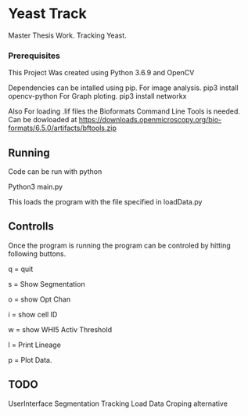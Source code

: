 # Yeast Track

Master Thesis Work. Tracking Yeast.

### Prerequisites

This Project Was created using Python 3.6.9 and OpenCV

Dependencies can be intalled using pip.
For image analysis.
pip3 install opencv-python
For Graph ploting.
pip3 install networkx

Also For loading .lif files the Bioformats Command Line Tools is needed.
Can be dowloaded at https://downloads.openmicroscopy.org/bio-formats/6.5.0/artifacts/bftools.zip

## Running

Code can be run with python

Python3 main.py

This loads the program with the file specified in loadData.py

## Controlls

Once the program is running the program can be controled by hitting following buttons.

q = quit

s = Show Segmentation

o = show Opt Chan

i = show cell ID

w = show WHI5 Activ Threshold

l = Print Lineage

p = Plot Data.


## TODO

UserInterface
Segmentation
Tracking
Load Data
Croping alternative

